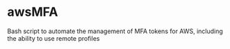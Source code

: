 # awsMFA
Bash script to automate the management of MFA tokens for AWS, including the ability to use remote profiles
